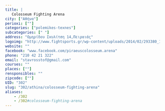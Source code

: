 ```yaml
---
title: |
   Colosseum Fighting Arena
city: ["Αθήνα"]
perioxi: [""]
categories: ["polemikes-texnes"]
subcategories: [" "]
address: "Ομηρίδου Σκυλίτση 14,Πειραιάς"
logoimg: "http://www.fightsports.gr/wp-content/uploads/2014/02/293380_107045552735688_594066346_n.jpg"
website: ""
facebook: "www.facebook.com/piraeuscolosseum.arena"
phone: "210 42 21 322"
email: "stavrosstof@gmail.com"
courses: ""
places: [""]
rensponsibles: ""
zipcode: [""]
UID: "302"
slug: "302/athina/colosseum-fighting-arena"
aliases:
    - /302
    - /302#colosseum-fighting-arena
---
```



